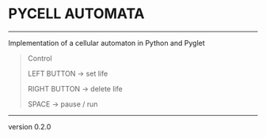 # PYCELL AUTOMATA

<hr>

Implementation of a cellular automaton in Python and Pyglet

> Control
> 
> LEFT BUTTON -> set life
> 
> RIGHT BUTTON -> delete life
> 
> SPACE -> pause / run

<hr>

version 0.2.0